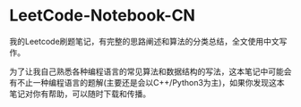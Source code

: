 # LeetCode-Notebook-CN
我的Leetcode刷题笔记，有完整的思路阐述和算法的分类总结，全文使用中文写作。

为了让我自己熟悉各种编程语言的常见算法和数据结构的写法，这本笔记中可能会有不止一种编程语言的题解(主要还是会以C++/Python3为主)，如果你发现这本笔记对你有帮助，可以随时下载和传播。

